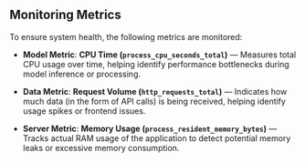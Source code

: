 ## Monitoring Metrics

To ensure system health, the following metrics are monitored:

- **Model Metric**: **CPU Time (`process_cpu_seconds_total`)** — Measures total CPU usage over time, helping identify performance bottlenecks during model inference or processing.

- **Data Metric**: **Request Volume (`http_requests_total`)** — Indicates how much data (in the form of API calls) is being received, helping identify usage spikes or frontend issues.

- **Server Metric**: **Memory Usage (`process_resident_memory_bytes`)** — Tracks actual RAM usage of the application to detect potential memory leaks or excessive memory consumption.
